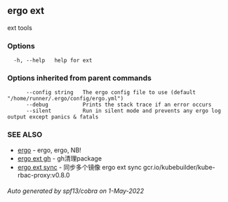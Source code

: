 ## ergo ext

ext tools

### Options

```
  -h, --help   help for ext
```

### Options inherited from parent commands

```
      --config string   The ergo config file to use (default "/home/runner/.ergo/config/ergo.yml")
      --debug           Prints the stack trace if an error occurs
      --silent          Run in silent mode and prevents any ergo log output except panics & fatals
```

### SEE ALSO

* [ergo](ergo.md)	 - ergo, ergo, NB!
* [ergo ext gh](ergo_ext_gh.md)	 - gh清理package
* [ergo ext sync](ergo_ext_sync.md)	 - 同步多个镜像 ergo ext sync gcr.io/kubebuilder/kube-rbac-proxy:v0.8.0

###### Auto generated by spf13/cobra on 1-May-2022
